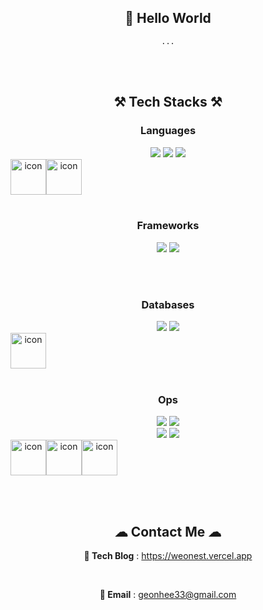 <div align="center">

[//]: # (![transparent]&#40;https://capsule-render.vercel.app/api?type=transparent&fontColor=a3d278&text=Developer%20Kunwoo%20Shin%20&height=150&fontSize=60&desc=Welcome!&descAlignY=75&descAlign=60&#41;)

## 👋 Hello World

    ...

<br>

<!-- [![Top Langs](https://github-readme-stats.vercel.app/api/top-langs/?username=weonest&langs_count=10&layout=compact&theme=radical)](https://github.com/weonest) -->
<!-- ![spacedustz's GitHub stats](https://github-readme-stats.vercel.app/api?username=weonest&show_icons=true&theme=radical) -->

<br>

## ⚒ Tech Stacks ⚒

### Languages

[//]: # (<img src="https://img.shields.io/badge/Dart-0175C2?style=flat-square&logo=Dart&logoColor=white"/>)


<div>
<img src="https://img.shields.io/badge/Java-FF7800?style=flat-square&logo=Java&logoColor=white"> 
<img src="https://img.shields.io/badge/Kotlin-7F52FF?style=flat-square&logo=Kotlin&logoColor=white"/>
<img src="https://img.shields.io/badge/Python-3776AB ?style=flat-square&logo=Python&logoColor=white"/>
</div>

<div style="display: flex; align-items: flex-start;">
<img src="https://techstack-generator.vercel.app/java-icon.svg" alt="icon" width="57" height="57" />
<img src="https://techstack-generator.vercel.app/python-icon.svg" alt="icon" width="57" height="57" />
</div>

<br>

### Frameworks
<div>
<img src="https://img.shields.io/badge/Spring Boot-6DB33F?style=flat-square&logo=Spring Boot&logoColor=white"/> 
<img src="https://img.shields.io/badge/FastAPI-13978a?style=flat-square&logo=fastapi&logoColor=white"/> 
</div>

<div style="display: flex; align-items: flex-start;">
</div>

<br><br>

### Databases

<div>
<img src="https://img.shields.io/badge/MySQL-4479A1?style=flat-square&logo=MySQL&logoColor=white"/>
<img src="https://img.shields.io/badge/Redis-DC382D?style=flat-square&logo=Redis&logoColor=white"/> 
</div>

<!-- <img src="https://img.shields.io/badge/MongoDB-47A248?style=flat-square&logo=MongoDB&logoColor=white"/> -->

<div style="display: flex; align-items: flex-start;"><img src="https://techstack-generator.vercel.app/mysql-icon.svg" alt="icon" width="57" height="57" /></div>

<br>

### Ops

<div>
<img src="https://img.shields.io/badge/Docker-2496ED?style=flat-square&logo=Docker&logoColor=white"/> 
<img src="https://img.shields.io/badge/Kubernetes-326CE5?style=flat-square&logo=Kubernetes&logoColor=white"/>
</div>

<div>
<img src="https://img.shields.io/badge/Amazon AWS-232F3E?style=flat-square&logo=Amazon AWS&logoColor=white"/> 
<img src="https://img.shields.io/badge/GitHub Actions-2088FF?style=flat-square&logo=GitHub Actions&logoColor=white"/> 
</div>

<div style="display: flex; align-items: flex-start;">
<img src="https://techstack-generator.vercel.app/docker-icon.svg" alt="icon" width="57" height="57" />
<img src="https://techstack-generator.vercel.app/kubernetes-icon.svg" alt="icon" width="57" height="57" />
<img src="https://techstack-generator.vercel.app/aws-icon.svg" alt="icon" width="57" height="57" />
</div>

<!--
**spacedustz/spacedustz** is a ✨ _special_ ✨ repository because its `README.md` (this file) appears on your GitHub profile.

Here are some ideas to get you started:

- 🔭 I’m currently working on ...
- 🌱 I’m currently learning ...
- 👯 I’m looking to collaborate on ...
- 🤔 I’m looking for help with ...
- 💬 Ask me about ...
- 📫 How to reach me: ...
- 😄 Pronouns: ...
- ⚡ Fun fact: ...
-->
<br></br>

## ☁ Contact Me ☁

<strong>📧 Tech Blog</strong> : <a href="https://weonest.vercel.app/" target="_blank" style="text-decoration:none;">https://weonest.vercel.app</a>

<br>

<strong>📧 Email</strong> : geonhee33@gmail.com<br>

<br>
